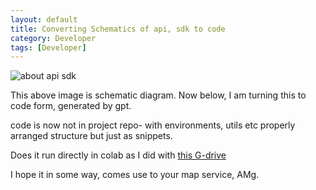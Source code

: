 ```yaml
---
layout: default
title: Converting Schematics of api, sdk to code
category: Developer
tags: [Developer]
---
```


![about api sdk](https://user-images.githubusercontent.com/11883023/161394976-5e6e4a52-d88d-4c90-aacc-38eb3e8e5527.png)

This above image is schematic diagram. Now below, I am turning this to code form, generated by gpt.

code is now not in project repo- with environments, utils etc properly arranged structure but just as snippets.
<script src="https://gist.github.com/sbibek086/2c505c6a7567c6bff8cc266e93b5472e.js"></script>

Does it run directly in colab as I did with [this G-drive](https://colab.research.google.com/drive/1SssX3chbMkP1ybr2PwOrSM59uKEaa_Fa?usp=sharing)

I hope it in some way, comes use to your map service, AMg.
